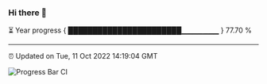 ### Hi there 👋

⏳ Year progress { ███████████████████████▁▁▁▁▁▁▁ } 77.70 %

---

⏰ Updated on Tue, 11 Oct 2022 14:19:04 GMT

![Progress Bar CI](https://github.com/liununu/liununu/workflows/Progress%20Bar%20CI/badge.svg)
